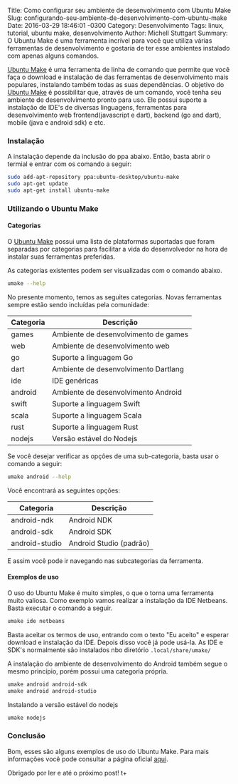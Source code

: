 Title: Como configurar seu ambiente de desenvolvimento com Ubuntu Make
Slug: configurando-seu-ambiente-de-desenvolvimento-com-ubuntu-make
Date: 2016-03-29 18:46:01 -0300
Category: Desenvolvimento
Tags: linux, tutorial, ubuntu make, desenvolvimento
Author: Michell Stuttgart
Summary: O Ubuntu Make é uma ferramenta incrível para você que utiliza várias ferramentas de desenvolvimento e gostaria de ter esse ambientes instalado com apenas alguns comandos.

[Ubuntu Make](https://wiki.ubuntu.com/ubuntu-make) é uma ferramenta de linha de comando que permite que você faça o download e instalação de das ferramentas de desenvolvimento mais populares, instalando também todas as suas dependências. O objetivo do [Ubuntu Make](https://wiki.ubuntu.com/ubuntu-make) é possibilitar que, através de um comando, você tenha seu ambiente de desenvolvimento pronto para uso.
Ele possui suporte a instalação de IDE's de diversas linguagens, ferramentas para desenvolvimento web frontend(javascript e dart), backend (go and dart), mobile (java e android sdk) e etc.

### Instalação

A instalação depende da inclusão do ppa abaixo. Então, basta abrir o termial e entrar com os comando a seguir:

```bash
sudo add-apt-repository ppa:ubuntu-desktop/ubuntu-make
sudo apt-get update
sudo apt-get install ubuntu-make
```

### Utilizando o Ubuntu Make

#### Categorias

O [Ubuntu Make](https://wiki.ubuntu.com/ubuntu-make) possui uma lista de plataformas suportadas que foram separadas por categorias para facilitar a vida do desenvolvedor na hora de instalar suas ferramentas preferidas.

As categorias existentes podem ser visualizadas com o comando abaixo.

```bash
umake --help
```

No presente momento, temos as seguites categorias. Novas ferramentas sempre estão sendo incluídas pela comunidade:

Categoria | Descrição
----------|----------
games     | Ambiente de desenvolvimento de games
web       | Ambiente de desenvolvimento web
go        | Suporte a linguagem Go
dart      | Ambiente de desenvolvimento Dartlang
ide       | IDE genéricas
android   | Ambiente de desenvolvimento Android
swift     | Suporte a linguagem Swift
scala     | Suporte a linguagem Scala
rust      | Suporte a linguagem  Rust
nodejs    | Versão estável do Nodejs

Se você desejar verificar as opções de uma sub-categoria, basta usar o comando a seguir:

```bash
umake android --help
```

Você encontrará as seguintes opções:

 Categoria | Descrição
 ----------|----------
 android-ndk | Android NDK
 android-sdk    | Android SDK
 android-studio | Android Studio (padrão)

E assim você pode ir navegando nas subcategorias da ferramenta.

#### Exemplos de uso

O uso do Ubuntu Make é muito simples, o que o torna uma ferramenta muito valiosa. Como exemplo vamos realizar a instalação da IDE Netbeans. Basta executar o comando a seguir.

```bash
umake ide netbeans
```

Basta aceitar os termos de uso, entrando com o texto "Eu aceito" e esperar download e instalação da IDE. Depois disso você já pode usá-la. As IDE e SDK's normalmente são instalados nbo diretório `.local/share/umake/`

A instalação do ambiente de desenvolvimento do Android também segue o mesmo princípio, porém possui uma categoria própria.

```bash
umake android android-sdk
umake android android-studio
```

Instalando a versão estável do nodejs

```bash
umake nodejs
```

### Conclusão

Bom, esses são alguns exemplos de uso do Ubuntu Make. Para mais informações você pode consultar a página oficial [aqui](https://wiki.ubuntu.com/ubuntu-make).

Obrigado por ler e até o próximo post! t+
